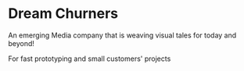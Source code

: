 #  Dream Churners
An emerging Media company that is weaving visual tales for today and beyond!

For fast prototyping and small customers' projects

